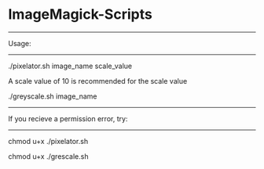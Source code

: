 # ImageMagick-Scripts

---

Usage: 

---

./pixelator.sh image_name scale_value

A scale value of 10 is recommended for the scale value

./greyscale.sh image_name

---

If you recieve a permission error, try: 

---

chmod u+x ./pixelator.sh

chmod u+x ./grescale.sh

